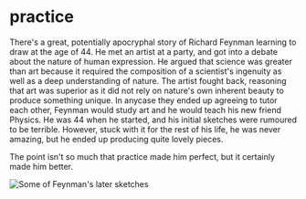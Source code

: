 # practice

There's a great, potentially apocryphal story of Richard Feynman learning
to draw at the age of 44. He met an artist at a party, and got into a debate
about the nature of human expression. He argued that science was greater than
art because it required the composition of a scientist's ingenuity as well as
a deep understanding of nature. The artist fought back, reasoning that art was
superior as it did not rely on nature's own inherent beauty to produce something
unique. In anycase they ended up agreeing to tutor each other, Feynman would
study art and he would teach his new friend Physics. He was 44 when he started,
and his initial sketches were rumoured to be terrible. However, stuck with it
for the rest of his life, he was never amazing, but he ended up producing quite
lovely pieces.

The point isn't so much that practice made him perfect, but it certainly made
him better.

![Some of Feynman's later sketches](practice/_static/feynmanart3.jpg)

